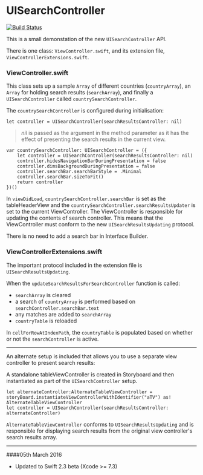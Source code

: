 # UISearchController
[![Build Status](https://travis-ci.org/stuartbreckenridge/UISearchControllerWithSwift.svg?branch=master)](https://travis-ci.org/stuartbreckenridge/UISearchControllerWithSwift)

This is a small demonstation of the new `UISearchController` API. 

There is one class: `ViewController.swift`, and its extension file, `ViewControllerExtensions.swift`.

### ViewController.swift
This class sets up a sample `Array` of different countries (`countryArray`), an `Array` for holding search results (`searchArray`), and finally a `UISearchController` called `countrySearchController`.

The `countrySearchController` is configured during initialisation:

`let controller = UISearchController(searchResultsController: nil)`

>*nil* is passed as the argument in the method parameter as it has the effect of presenting the search results in the current view.

    var countrySearchController: UISearchController = ({
        let controller = UISearchController(searchResultsController: nil)
        controller.hidesNavigationBarDuringPresentation = false
        controller.dimsBackgroundDuringPresentation = false
        controller.searchBar.searchBarStyle = .Minimal
        controller.searchBar.sizeToFit()
        return controller
    })()


In `viewDidLoad`, `countrySearchController.searchBar` is  set as the tableHeaderView and the `countrySearchController.searchResultsUpdater` is set to the current ViewController. The ViewController is responsible for updating the contents of search controller. This means that the ViewController must conform to the new `UISearchResultsUpdating` protocol. 
 

There is no need to add a search bar in Interface Builder.

### ViewControllerExtensions.swift
The important protocol included in the extension file is `UISearchResultsUpdating`.

When the `updateSearchResultsForSearchController` function is called:
- `searchArray` is cleared
- a search of `countryArray` is performed based on `searchController.searchBar.text`
- any matches are added to `searchArray`
- `countryTable` is reloaded

In `cellForRowAtIndexPath`, the `countryTable` is populated based on whether or not the `searchController` is active. 

---

An alternate setup is included that allows you to use a separate view controller to present search results:

A standalone tableViewController is created in Storyboard and then instantiated as part of the `UISearchController` setup.

    let alternateController:AlternateTableViewController = storyBoard.instantiateViewControllerWithIdentifier("aTV") as! AlternateTableViewController
    let controller = UISearchController(searchResultsController: alternateController)

`AlternateTableViewController` conforms to `UISearchResultsUpdating` and is responsible for displaying search results from the original view controller's search results array.

---


####05th March 2016

- Updated to Swift 2.3 beta (Xcode >= 7.3)
 
    